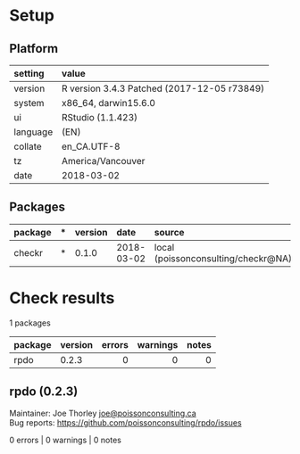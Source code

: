 # Setup

## Platform

|setting  |value                                       |
|:--------|:-------------------------------------------|
|version  |R version 3.4.3 Patched (2017-12-05 r73849) |
|system   |x86_64, darwin15.6.0                        |
|ui       |RStudio (1.1.423)                           |
|language |(EN)                                        |
|collate  |en_CA.UTF-8                                 |
|tz       |America/Vancouver                           |
|date     |2018-03-02                                  |

## Packages

|package |*  |version |date       |source                              |
|:-------|:--|:-------|:----------|:-----------------------------------|
|checkr  |*  |0.1.0   |2018-03-02 |local (poissonconsulting/checkr@NA) |

# Check results

1 packages

|package |version | errors| warnings| notes|
|:-------|:-------|------:|--------:|-----:|
|rpdo    |0.2.3   |      0|        0|     0|

## rpdo (0.2.3)
Maintainer: Joe Thorley <joe@poissonconsulting.ca>  
Bug reports: https://github.com/poissonconsulting/rpdo/issues

0 errors | 0 warnings | 0 notes

